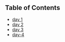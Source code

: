 ## Table of Contents

- [day 1](day-1.md)
- [day 2](day-2.md)
- [day 3](day-3.md)
- [day-4](day-4.md)